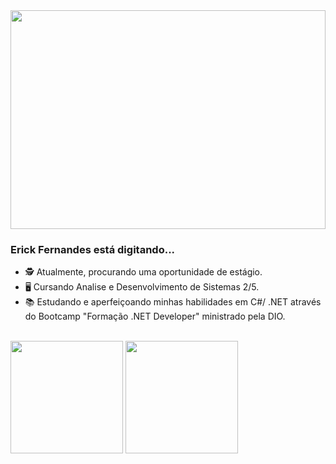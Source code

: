 <img src="https://user-images.githubusercontent.com/88864793/213793601-96091504-63db-4e52-bf69-1f283bb75ae6.png" alt="" width="100%" height="350"/>

 ### Erick Fernandes está digitando...

- 🕵️ Atualmente, procurando uma oportunidade de estágio.
- 🖥️ Cursando Analise e Desenvolvimento de Sistemas 2/5.
- 📚 Estudando e aperfeiçoando minhas habilidades em C#/ .NET através do Bootcamp "Formação .NET Developer" ministrado pela DIO.
<br>
<div>
<img src="https://github-readme-stats.vercel.app/api?username=ericckao&count_private=true&theme=chartreuse-dark&show_icons=true" height="180em"/>
<img src="https://github-readme-stats.vercel.app/api/top-langs/?username=ericckao&theme=midnight-purple" height="180em"/>
</div>

